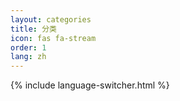 ```yaml
---
layout: categories
title: 分类
icon: fas fa-stream
order: 1
lang: zh
---
```


{% include language-switcher.html %} 